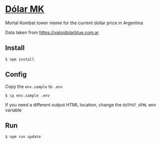 # [Dólar MK](https://mkdolar.blue/)

Mortal Kombat tower meme for the current dollar price in Argentina

Data taken from https://valordolarblue.com.ar

## Install

```
$ npm install
```

## Config

Copy the `env.sample` to `.env`

```
$ cp env.sample .env
```

If you need a different output HTML location, change the `OUTPUT_HTML` env variable

## Run

```
$ npm run update
```